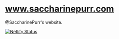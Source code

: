 # www.saccharinepurr.com
@SaccharinePurr's website.

[![Netlify Status](https://api.netlify.com/api/v1/badges/648cd01a-3c1c-4be4-9e4f-ebbbc5cb1802/deploy-status)](https://app.netlify.com/sites/saccharinepurr-com/deploys)
